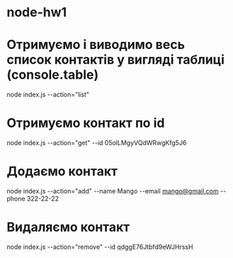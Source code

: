 # node-hw1


# Отримуємо і виводимо весь список контактів у вигляді таблиці (console.table)
node index.js --action="list"

# Отримуємо контакт по id
node index.js --action="get" --id 05olLMgyVQdWRwgKfg5J6

# Додаємо контакт
node index.js --action="add" --name Mango --email mango@gmail.com --phone 322-22-22

# Видаляємо контакт
node index.js --action="remove" --id qdggE76Jtbfd9eWJHrssH